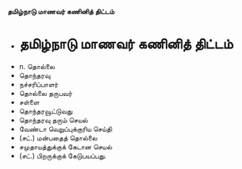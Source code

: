 **தமிழ்நாடு மாணவர் கணினித் திட்டம்**
- # தமிழ்நாடு மாணவர் கணினித் திட்டம்
- n. தொல்லை
- தொந்தரவு
- நச்சரிப்பாளர்
- தொல்லை தருபவர்
- சள்ளை
- தொந்தரவூட்டுவது
- தொந்தரவு தரும் செயல்
- வேண்டா வெறுப்புக்குரிய செய்தி
- (சட்.) மன்பதைத் தொல்லை
- சமுதாயத்துக்குக் கேடான செயல்
- (சட்.) பிறருக்குக் கேடுபயப்பது.


